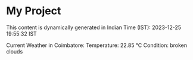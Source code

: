 # My Project

This content is dynamically generated in Indian Time (IST): 2023-12-25 19:55:32 IST


Current Weather in Coimbatore:
Temperature: 22.85 °C
Condition: broken clouds
